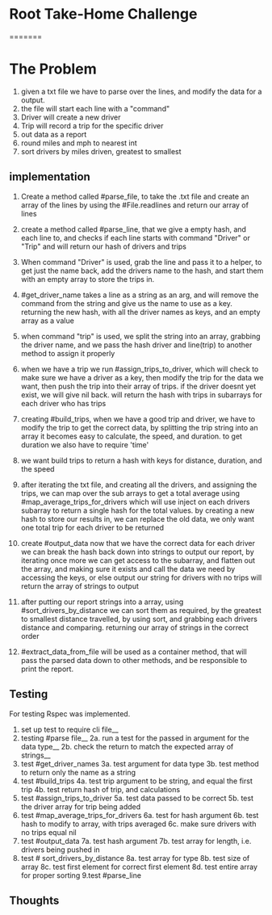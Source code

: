 

# Root Take-Home Challenge 
=======
# The Problem 
1. given a txt file we have to parse over the lines, and modify the data for a output. 
2. the file will start each line with a "command"
3. Driver will create a new driver
4. Trip will record a trip for the specific driver
5. out data as a report 
6. round miles and mph to nearest int 
7. sort drivers by miles driven, greatest to smallest 

## implementation 
1. Create a method called #parse_file, to take the .txt file and create an array of the lines by using the #File.readlines and return our array of lines

2. create a method called #parse_line, that we give a empty hash, and each line to, and checks if each line starts with command "Driver" or "Trip" and will return our hash of drivers and trips

3. When command "Driver" is used, grab the line and pass it to a helper, to get just the name back, add the drivers name to the hash, and start them with an empty array to store the trips in.

4. #get_driver_name takes a line as a string as an arg, and will remove the command from the string and give us the name to use as a key. returning the new hash, with all the driver names as keys, and an empty array as a value

5. when command "trip" is used, we split the string into an array, grabbing the driver name, and we pass the hash driver and line(trip) to another method to assign it properly 

6. when we have a trip we run #assign_trips_to_driver, which will check to make sure we have a driver as a key, then modify the trip for the data we want, then push the trip into their array of trips. if the driver doesnt yet exist, we will give nil back. will return the hash with trips in subarrays for each driver who has trips

7. creating #build_trips, when we have a good trip and driver, we have to modify the trip to get the correct data, by splitting the trip string into an array it becomes easy to calculate, the speed, and duration. to get duration we also have to require 'time' 

8. we want build trips to return a hash with keys for distance, duration, and the speed

9. after iterating the txt file, and creating all the drivers, and assigning the trips, we can map over the sub arrays to get a total average using #map_average_trips_for_drivers which will use inject on each drivers subarray to return a single hash for the total values. by creating a new hash to store our results in, we can replace the old data, we only want one total trip for each driver to be returned

10. create #output_data now that we have the correct data for each driver we can break the hash back down into strings to output our report, by iterating once more we can get access to the subarray, and flatten out the array, and making sure it exists and call the data we need by accessing the keys, or else output our string for drivers with no trips will return the array of strings to output 

11. after putting our report strings into a array, using #sort_drivers_by_distance we can sort them as required, by the greatest to smallest distance travelled, by using sort, and grabbing each drivers distance and comparing. returning our array of strings in the correct order

12. #extract_data_from_file will be used as a container method, that will pass the parsed data down to other methods, and be responsible to print the report.



## Testing
  For testing Rspec was implemented.
  1. set up test to require cli file__
  2. testing #parse file__
    2a. run a test for the passed in argument for the data type__ 
    2b. check the return to match the expected array of strings__
  3. test #get_driver_names 
    3a. test argument for data type 
    3b. test method to return only the name as a string 
  4. test #build_trips
    4a. test trip argument to be string, and equal the first trip 
    4b. test return hash of trip, and calculations
  5. test #assign_trips_to_driver 
    5a. test data passed to be correct 
    5b. test the driver array for trip being added 
  6.  test #map_average_trips_for_drivers 
    6a. test for hash argument 
    6b. test hash to modify to array, with trips averaged
    6c. make sure drivers with no trips equal nil 
  7. test #output_data 
    7a. test hash argument 
    7b. test array for length, i.e. drivers being pushed in 
  8. test # sort_drivers_by_distance 
    8a. test array for type 
    8b. test size of array 
    8c. test first element for correct first element 
    8d. test entire array for proper sorting 
  9.test #parse_line 



## Thoughts 

